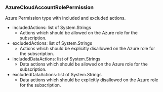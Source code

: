 ### AzureCloudAccountRolePermission
Azure Permission type with included and excluded actions.

- includedActions: list of System.Strings
  - Actions which should be allowed on the Azure role for the subscription.
- excludedActions: list of System.Strings
  - Actions which should be explicitly disallowed on the Azure role for the subscription.
- includedDataActions: list of System.Strings
  - Data actions which should be allowed on the Azure role for the subscription.
- excludedDataActions: list of System.Strings
  - Data actions which should be explicitly disallowed on the Azure role for the subscription.
